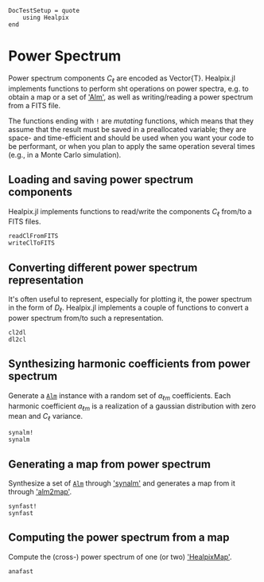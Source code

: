 ```@meta
DocTestSetup = quote
    using Healpix
end
```

# Power Spectrum
Power spectrum components $C_{\ell}$ are encoded as Vector{T}.
Healpix.jl implements functions to perform sht operations on power spectra,
e.g. to obtain a map or a set of ['Alm'](@ref), as well as writing/reading a
power spectrum from a FITS file.

The functions ending with `!` are *mutating* functions, which means that they
assume that the result must be saved in a preallocated variable; they are
space- and time-efficient and should be used when you want your code to be performant,
or when you plan to apply the same operation several times (e.g., in a Monte Carlo
simulation).

## Loading and saving power spectrum components
Healpix.jl implements functions to read/write the components $C_{\ell}$
from/to a FITS files.

```@docs
readClFromFITS
writeClToFITS
```

## Converting different power spectrum representation
It's often useful to represent, especially for plotting it, the power spectrum
in the form of $D_{\ell}$. Healpix.jl implements a couple of functions to convert
a power spectrum from/to such a representation.

```@docs
cl2dl
dl2cl
```

## Synthesizing harmonic coefficients from power spectrum
Generate a [`Alm`](@ref) instance with a random set of $a_{\ell m}$ coefficients.
Each harmonic coefficient $a_{\ell m}$ is a realization of a gaussian
distribution with zero mean and $C_{\ell}$ variance.

```@docs
synalm!
synalm
```

## Generating a map from power spectrum
Synthesize a set of [`Alm`](@ref) through ['synalm'](@ref) and generates a map
from it through ['alm2map'](@ref).

```@docs
synfast!
synfast
```

## Computing the power spectrum from a map
Compute the (cross-) power spectrum of one (or two) ['HealpixMap'](@ref).

```@docs
anafast
```

